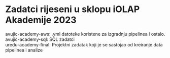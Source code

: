 # Zadatci rijeseni u sklopu iOLAP Akademije 2023
avujic-academy-aws: .yml datoteke koristene za izgradnju pipelinea i ostalo.<br>
avujic-academy-sql: SQL zadatci<br>
uredu-academy-final: Projektni zadatak koji je se sastojao od kreiranje data pipelinea i analize
